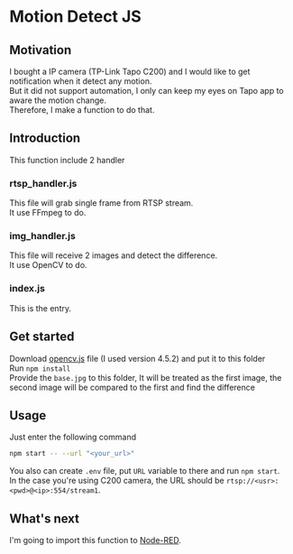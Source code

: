 # Motion Detect JS

## Motivation
I bought a IP camera (TP-Link Tapo C200) and I would like to get notification when it detect any motion.  
But it did not support automation, I only can keep my eyes on Tapo app to aware the motion change.  
Therefore, I make a function to do that.  

## Introduction
This function include 2 handler  

### rtsp_handler.js
This file will grab single frame from RTSP stream.  
It use FFmpeg to do.  

### img_handler.js
This file will receive 2 images and detect the difference.  
It use OpenCV to do.  

### index.js
This is the entry.  

## Get started
Download [opencv.js](https://docs.opencv.org/4.5.2/opencv.js) file (I used version 4.5.2) and put it to this folder  
Run `npm install`  
Provide the `base.jpg` to this folder, It will be treated as the first image, the second image will be compared to the first and find the difference  

## Usage
Just enter the following command  
```bash
npm start -- --url "<your_url>"
```

You also can create `.env` file, put `URL` variable to there and run `npm start`.  
In the case you're using C200 camera, the URL should be `rtsp://<usr>:<pwd>@<ip>:554/stream1`.  

## What's next
I'm going to import this function to [Node-RED](https://nodered.org/).  

